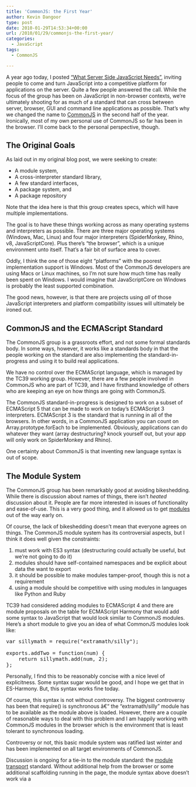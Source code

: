 ```yaml
---
title: 'CommonJS: the First Year'
author: Kevin Dangoor
type: post
date: 2010-01-29T14:53:34+00:00
url: /2010/01/29/commonjs-the-first-year/
categories:
  - JavaScript
tags:
  - CommonJS

---
```

A year ago today, I posted [&#8220;What Server Side JavaScript Needs&#8221;][1], inviting people to come and turn JavaScript into a competitive platform for applications on the server. Quite a few people answered the call. While the focus of the group has been on JavaScript in non-browser contexts, we&#8217;re ultimately shooting for as much of a standard that can cross between server, browser, GUI and command line applications as possible. That&#8217;s why we changed the name to [CommonJS][2] in the second half of the year. Ironically, most of my own personal use of CommonJS so far has been in the browser. I&#8217;ll come back to the personal perspective, though.

## The Original Goals

As laid out in my original blog post, we were seeking to create:

  * A module system,
  * A cross-interpreter standard library,
  * A few standard interfaces,
  * A package system, and
  * A package repository

Note that the idea here is that this group creates specs, which will have multiple implementations.

The goal is to have these things working across as many operating systems and interpreters as possible. There are three major operating systems (Windows, Mac, Linux) and four major interpreters (SpiderMonkey, Rhino, v8, JavaScriptCore). Plus there&#8217;s &#8220;the browser&#8221;, which is a unique environment unto itself. That&#8217;s a fair bit of surface area to cover.

Oddly, I think the one of those eight &#8220;platforms&#8221; with the poorest implementation support is Windows. Most of the CommonJS developers are using Macs or Linux machines, so I&#8217;m not sure how much time has really been spent on Windows. I would imagine that JavaScriptCore on Windows is probably the least supported combination.

The good news, however, is that there are projects using _all_ of those JavaScript interpreters and platform compatibility issues will ultimately be ironed out.

## CommonJS and the ECMAScript Standard

The CommonJS group is a grassroots effort, and not some formal standards body. In some ways, however, it works like a standards body in that the people working on the standard are also implementing the standard-in-progress and using it to build real applications.

We have no control over the ECMAScript language, which is managed by the TC39 working group. However, there are a few people involved in CommonJS who are part of TC39, and I have firsthand knowledge of others who are keeping an eye on how things are going with CommonJS.

The CommonJS standard-in-progress is designed to work on a subset of ECMAScript 5 that can be made to work on today&#8217;s ECMAScript 3 interpreters. ECMAScript 3 is the standard that is running in all of the browsers. In other words, in a CommonJS application you can count on Array.prototype.forEach to be implemented. Obviously, applications can do whatever they want (array destructuring? knock yourself out, but your app will only work on SpiderMonkey and Rhino).

One certainty about CommonJS is that inventing new language syntax is out of scope.

## The Module System

The CommonJS group has been remarkably good at avoiding bikeshedding. While there is discussion about names of things, there isn&#8217;t _heated_ discussion about it. People are far more interested in issues of functionality and ease-of-use. This is a very good thing, and it allowed us to get [modules][3] out of the way early on.

Of course, the lack of bikeshedding doesn&#8217;t mean that everyone agrees on things. The CommonJS module system has its controversial aspects, but I think it does well given the constraints:

  1. must work with ES3 syntax (destructuring could actually be useful, but we&#8217;re not going to do it)
  2. modules should have self-contained namespaces and be explicit about data the want to export
  3. it should be possible to make modules tamper-proof, though this is not a requirement
  4. using a module should be competitive with using modules in languages like Python and Ruby

TC39 had considered adding modules to ECMAScript 4 and there are module proposals on the table for ECMAScript Harmony that would add some syntax to JavaScript that would look similar to CommonJS modules. Here&#8217;s a short module to give you an idea of what CommonJS modules look like:

<pre>var sillymath = require("extramath/silly");

exports.addTwo = function(num) {
    return sillymath.add(num, 2);
};
</pre>

Personally, I find this to be reasonably concise with a nice level of explicitness. Some syntax sugar would be good, and I hope we get that in ES-Harmony. But, this syntax works fine today.

Of course, this syntax is not without controversy. The biggest controversy has been that require() is synchronous â€“ the &#8220;extramath/silly&#8221; module has to be available as the module above is loaded. However, there are a couple of reasonable ways to deal with this problem and I am happily working with CommonJS modules in the browser which is the environment that is least tolerant to synchronous loading.

Controversy or not, this basic module system was ratified last winter and has been implemented on all target environments of CommonJS.

Discussion is ongoing for a tie-in to the module standard: the [module transport][4] standard. Without additional help from the browser or some additional scaffolding running in the page, the module syntax above doesn&#8217;t work via a <script> tag. By standardizing what that scaffolding would look like, it is possible for a variety of build tools, servers and client side libraries to come into existence to provide many options for loading modules in the browser. There have already been several implementations of CommonJS module loading in the browser, but a standard will make it much easier to mix-and-match client and server.

## The Standard Library

I had hoped we&#8217;d get farther on the standard library than we have, but it can indeed be a long process. [system][5] and [unit testing][6] are the only ones that have been ratified at this point. We have come a long way on file access.

&#8220;What!?!?&#8221;, I hear you say, &#8220;there&#8217;s no standard for accessing files yet?&#8221; That&#8217;s right. And there are a couple of reasons that it&#8217;s been challenging to get there.

Consider that JavaScript does not even have a standard object to deal with _binary data_. That is a basic prerequisite to working with files. JavaScript strings are not the same as a binary data container. So, there&#8217;s binary data to handle, streams to figure out and then file functionality built on top of that. There&#8217;s also the consideration of whether file access is synchronous or asynchronous. We&#8217;ve made tons of headway on this, and there are certainly implementations of some of the specs. It&#8217;s just a matter of finishing them.

I&#8217;m hoping to see [promises][7] become a part of the standard, because some form of that interface is very convenient to use for asynchronous operations.

## Standard Interfaces

We do have a very useful interface with implementations and people actively using it: the [JavaScript Gateway Interface (JSGI)][8]. That spec has not yet been ratified, but it is getting closer and there are apps being built against it today.

Database access has not yet been standardized. It will be interesting to see if we can come up with a good interface that can usefully target SQL and NoSQL databases alike.

## Package System

We have a recently ratified spec for [packages of CommonJS code][9]. I hope this will bring about a collection of good package managers with different focuses and targeting different environments. There have already been a couple of attempts to create package management systems, and the most fleshed out one that I&#8217;ve seen is Tusk, which is bundled with [Narwhal][10]. Once a few more specs are ratified, Tusk should be able to run on other CommonJS implementations.

## Package Repository

Tusk is using [GitHub][11] as a package repository, and that is working okay for the time being. A couple weeks back, we got word that the [jQuery plugin repository is going to provide a CommonJS package.json file][12] for the ~5000 plugins in their database. This is exciting, because this infrastructure could prove to be very useful to us going forward.

## JavaScript: Bubbling Up

2009 was a terrific year for JavaScript. In the browser, we&#8217;ve obviously seen tons of growth in increasingly sophisticated applications. I think the interest is steadily building to use JavaScript more and more outside of the browser. The two JSConf conferences (in [Washington DC][13] and [Berlin][14]) were great successes by all accounts I&#8217;ve seen. [PhoneGap][15], [Titanium][16] and Palm&#8217;s [WebOS][17] have created ways for people to use web tech to create installable apps for mobile phones. [node.js][18] has been a huge driver for people to check out building scalable, asynchronous JavaScript apps on the server. And, of course, CommonJS is finding its way into more and more applications.

## My Personal View

I had hoped to personally have more time to devote to CommonJS in 2009, but I am delighted at how a great collection of people have stepped in and carried the specifications and implementations forward through a lot of hard work and force of will. More than 5,100 messages have gone across the mailing list, and more than 10% of those have been from [Kris Kowal][19]. Kris has done a ton of work in ironing out many of the specs and deserves a good deal of credit for where CommonJS is today. He and [Tom Robinson][20] even stood in for me when I had to cancel my trip to JSConf.eu (thanks, guys!).

Taking a look at the [top posters on the googlegroup][21], you can see how many people have put so much into CommonJS. More than 10 people have contributed more than 100 messages a piece and, for many of those people, there was a lot of time spent in the email discussions, IRC chats, spec writing and implementation of those specs. Plus, as early adopters, they have the joy of tweaking things as the specs have changed over time. Thanks to all of you for the dedication and the will to get it done.

[Bespin][22]&#8216;s client side JavaScript code is all CommonJS modules now, partly thanks to the efforts of [Charles Jolley][23] to migrate the [SproutCore][24] framework to CommonJS and creating the Tiki module loader. From that standpoint, I&#8217;m already using more CommonJS now than I did in 2009. I&#8217;m also hoping that 2010 will bring a Bespin server &#8220;reboot&#8221;, where we start migrating server functionality to CommonJS.

On the whole, I think that 2009 was a great year for JavaScript and CommonJS and I think 2010 is going to be even bigger. I hope to meet more enthusiastic JavaScript hackers at JSConf.us in April!

### Comments?

You can direct them to the [thread on the CommonJS googlegroup][25] or email to <editor@blueskyonmars.com>.

 [1]: http://www.blueskyonmars.com/2009/01/29/what-server-side-javascript-needs/
 [2]: http://commonjs.org/
 [3]: http://wiki.commonjs.org/wiki/Modules/1.1
 [4]: http://wiki.commonjs.org/wiki/Modules/Transport
 [5]: http://wiki.commonjs.org/wiki/System/1.0
 [6]: http://wiki.commonjs.org/wiki/Unit_Testing/1.0
 [7]: http://wiki.commonjs.org/wiki/Promises
 [8]: http://wiki.commonjs.org/wiki/JSGI/Level0/A/Draft2
 [9]: http://wiki.commonjs.org/wiki/Packages/1.0
 [10]: http://narwhaljs.org/
 [11]: http://github.com/
 [12]: http://groups.google.com/group/commonjs/browse_thread/thread/39dcdede35edcddd
 [13]: http://jsconf.us/
 [14]: http://jsconf.eu/
 [15]: http://phonegap.com/
 [16]: http://www.appcelerator.com/
 [17]: http://developer.palm.com/
 [18]: http://nodejs.org/
 [19]: http://askawizard.blogspot.com/
 [20]: http://tlrobinson.net/
 [21]: http://groups.google.com/group/commonjs/about
 [22]: http://mozillalabs.com/bespin/
 [23]: http://www.okito.net/
 [24]: http://sproutcore.com/
 [25]: http://groups.google.com/group/commonjs/browse_thread/thread/53c59828899ffcd9